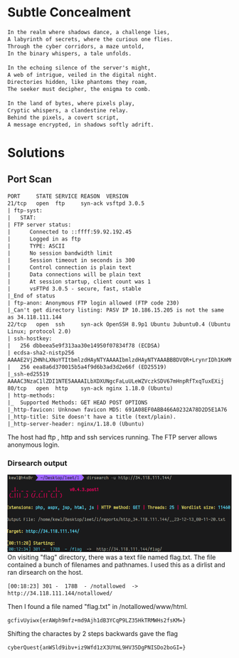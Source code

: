 # Subtle Concealment

```
In the realm where shadows dance, a challenge lies,
A labyrinth of secrets, where the curious one flies.
Through the cyber corridors, a maze untold,
In the binary whispers, a tale unfolds.

In the echoing silence of the server's might,
A web of intrigue, veiled in the digital night.
Directories hidden, like phantoms they roam,
The seeker must decipher, the enigma to comb.

In the land of bytes, where pixels play,
Cryptic whispers, a clandestine relay.
Behind the pixels, a covert script,
A message encrypted, in shadows softly adrift.
```

# Solutions
## Port Scan
```
PORT     STATE SERVICE REASON  VERSION
21/tcp   open  ftp     syn-ack vsftpd 3.0.5
| ftp-syst: 
|   STAT: 
| FTP server status:
|      Connected to ::ffff:59.92.192.45
|      Logged in as ftp
|      TYPE: ASCII
|      No session bandwidth limit
|      Session timeout in seconds is 300
|      Control connection is plain text
|      Data connections will be plain text
|      At session startup, client count was 1
|      vsFTPd 3.0.5 - secure, fast, stable
|_End of status
| ftp-anon: Anonymous FTP login allowed (FTP code 230)
|_Can't get directory listing: PASV IP 10.186.15.205 is not the same as 34.118.111.144
22/tcp   open  ssh     syn-ack OpenSSH 8.9p1 Ubuntu 3ubuntu0.4 (Ubuntu Linux; protocol 2.0)
| ssh-hostkey: 
|   256 dbbeea5e9f313aa30e14950f07834f78 (ECDSA)
| ecdsa-sha2-nistp256 AAAAE2VjZHNhLXNoYTItbmlzdHAyNTYAAAAIbmlzdHAyNTYAAABBBDVQR+LrynrIDh1KmMmsuRMxuagg+pZ6RYyB5RCc26GhCfw+gCd7KLdcEYkAlpi4odE6hw47IDdRC98rODXw2sM=
|   256 eea8a6d370015b5a4f9d6b3ad3d2e66f (ED25519)
|_ssh-ed25519 AAAAC3NzaC1lZDI1NTE5AAAAILbXDXUNgcFaLuULeWZVczkSDV67mHnpRfTxqTuxEXij
80/tcp   open  http    syn-ack nginx 1.18.0 (Ubuntu)
| http-methods: 
|_  Supported Methods: GET HEAD POST OPTIONS
|_http-favicon: Unknown favicon MD5: 691A08EF0ABB466A0232A78D2D5E1A76
|_http-title: Site doesn't have a title (text/plain).
|_http-server-header: nginx/1.18.0 (Ubuntu)
```

The host had ftp , http and ssh services running. The FTP server allows anonymous login. 

### Dirsearch output
![](1.png)
On visiting "flag" directory, there was a text file named flag.txt. The file contained a bunch of filenames and pathnames. I used this as a dirlist and ran dirsearch on the host.
```
[00:18:23] 301 -  178B  - /notallowed  ->  http://34.118.111.144/notallowed/
```
Then I found a file named "flag.txt" in /notallowed/www/html.

```
gcfivUyiwx{erAWph9mfz+md9Ajh1dB3YCqP9LZ35HkTRMWHs2fsKM=}
```
Shifting the charactes by 2 steps backwards gave the flag
```
cyberQuest{anWSld9ibv+iz9Wfd1zX3UYmL9HV35DgPNISDo2boGI=}
```